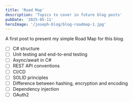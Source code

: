 ```yaml
---
title: 'Road Map'
description: 'Topics to cover in future blog posts'
pubDate: '2025-05-11'
heroImage: '/joseph-blog/blog-roadmap-1.jpg'
---
```


A first post to present my simple Road Map for this blog.

- [ ] C# structure
- [ ] Unit testing and end-to-end testing
- [ ] Async/await in C#
- [ ] REST API conventions
- [ ] CI/CD
- [ ] SOLID principles
- [ ] Difference between hashing, encryption and encoding
- [ ] Dependency injection
- [ ] OAuth2
